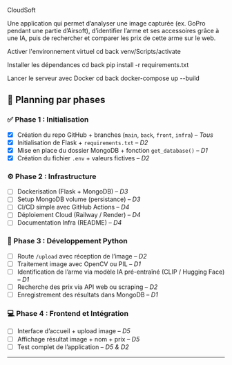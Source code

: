 CloudSoft

Une application qui permet d’analyser une image capturée (ex. GoPro pendant une partie d’Airsoft), d’identifier l’arme et ses accessoires grâce à une IA, puis de rechercher et comparer les prix de cette arme sur le web.

Activer l'environnement virtuel
cd back
venv/Scripts/activate

Installer les dépendances
cd back
pip install -r requirements.txt

Lancer le serveur avec Docker
cd back
docker-compose up --build




## 📅 Planning par phases

### ✅ Phase 1 : Initialisation

- [x] Création du repo GitHub + branches (`main`, `back`, `front`, `infra`) – *Tous*
- [x] Initialisation de Flask + `requirements.txt` – *D2*
- [x] Mise en place du dossier MongoDB + fonction `get_database()` – *D1*
- [x] Création du fichier `.env` + valeurs fictives – *D2*

### ⚙️ Phase 2 : Infrastructure

- [ ] Dockerisation (Flask + MongoDB) – *D3*
- [ ] Setup MongoDB volume (persistance) – *D3*
- [ ] CI/CD simple avec GitHub Actions – *D4*
- [ ] Déploiement Cloud (Railway / Render) – *D4*
- [ ] Documentation Infra (README) – *D4*

### 🧠 Phase 3 : Développement Python

- [ ] Route `/upload` avec réception de l’image – *D2*
- [ ] Traitement image avec OpenCV ou PIL – *D1*
- [ ] Identification de l’arme via modèle IA pré-entraîné (CLIP / Hugging Face) – *D1*
- [ ] Recherche des prix via API web ou scraping – *D2*
- [ ] Enregistrement des résultats dans MongoDB – *D1*

### 💻 Phase 4 : Frontend et Intégration

- [ ] Interface d’accueil + upload image – *D5*
- [ ] Affichage résultat image + nom + prix – *D5*
- [ ] Test complet de l’application – *D5 & D2*

---